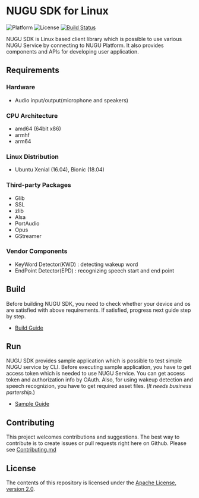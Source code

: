 # NUGU SDK for Linux

![Platform](https://img.shields.io/badge/platform-Linux-lightgrey) ![License](https://img.shields.io/badge/license-Apache%202.0-yellowgreen.svg) [![Build Status](https://travis-ci.org/nugu-developers/nugu-linux.svg?branch=master)](https://travis-ci.org/nugu-developers/nugu-linux)

NUGU SDK is Linux based client library which is possible to use various NUGU Service by connecting to NUGU Platform. It also provides components and APIs for developing user application.

## Requirements

### Hardware

- Audio input/output(microphone and speakers)

### CPU Architecture

- amd64 (64bit x86)
- armhf
- arm64

### Linux Distribution

- Ubuntu Xenial (16.04), Bionic (18.04)

### Third-party Packages

- Glib
- SSL
- zlib
- Alsa
- PortAudio
- Opus
- GStreamer

### Vendor Components

- KeyWord Detector(KWD) : detecting wakeup word
- EndPoint Detector(EPD) : recognizing speech start and end point

## Build

Before building NUGU SDK, you need to check whether your device and os are satisfied with above requirements. If satisfied, progress next guide step by step.

- [Build Guide](https://github.com/nugu-developers/nugu-linux/wiki/Build)

## Run

NUGU SDK provides sample application which is possible to test simple NUGU service by CLI. Before executing sample application, you have to get access token which is needed to use NUGU Service. You can get access token and authorization info by OAuth. Also, for using wakeup detection and speech recognizion, you have to get required asset files. (*It needs business partership.*)

- [Sample Guide](https://github.com/nugu-developers/nugu-linux/wiki/Samples)

## Contributing

This project welcomes contributions and suggestions. The best way to contribute is to create issues or pull requests right here on Github. Please see [Contributing.md](doc/contributing.md)

## License

The contents of this repository is licensed under the
[Apache License, version 2.0](http://www.apache.org/licenses/LICENSE-2.0).
